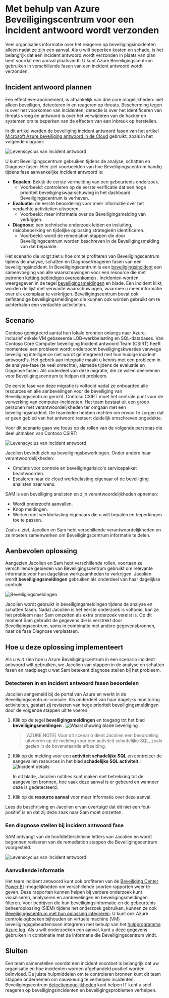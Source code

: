 <properties
   pageTitle="Met behulp van Azure Beveiligingscentrum voor een incident antwoord wordt verzonden | Microsoft Azure"
   description="In dit document wordt uitgelegd hoe Azure Beveiligingscentrum gebruiken voor een mogelijkheid incident antwoord."
   services="security-center"
   documentationCenter="na"
   authors="YuriDio"
   manager="swadhwa"
   editor=""/>

<tags
   ms.service="security-center"
   ms.topic="hero-article"
   ms.devlang="na"
   ms.tgt_pltfrm="na"
   ms.workload="na"
   ms.date="09/20/2016"
   ms.author="yurid"/>

# <a name="using-azure-security-center-for-an-incident-response"></a>Met behulp van Azure Beveiligingscentrum voor een incident antwoord wordt verzonden
Veel organisaties informatie over het reageren op beveiligingsincidenten alleen nadat ze zijn een aanval. Als u wilt beperken kosten en schade, is het belangrijk dat een incident antwoord wordt verzonden in plaats van plan bent voordat een aanval plaatsvindt. U kunt Azure Beveiligingscentrum gebruiken in verschillende fasen van een incident antwoord wordt verzonden.

## <a name="incident-response-planning"></a>Incident antwoord plannen

Een effectieve-abonnement, is afhankelijk van drie core mogelijkheden: niet alleen beveiligen, detecteren in en reageren op threats. Bescherming tegen is over het voorkomen van incidenten, detectie is over het identificeren van threats vroeg en antwoord is over het verwijderen van de hacker en systemen om te beperken van de effecten van een inbreuk op herstellen.

In dit artikel worden de beveiliging incident antwoord fasen van het artikel [Microsoft Azure beveiliging antwoord in de Cloud](https://gallery.technet.microsoft.com/Azure-Security-Response-in-dd18c678) gebruikt, zoals in het volgende diagram:

![Levenscyclus van incident antwoord](./media/security-center-incident-response/security-center-incident-response-fig1.png)

U kunt Beveiligingscentrum gebruiken tijdens de analyse, schatten en Diagnose fasen. Hier ziet voorbeelden van hoe Beveiligingscentrum handig tijdens fase aanvankelijke incident antwoord is:

- **Bepalen**: Bekijk de eerste vermelding van een gebeurtenis onderzoek.
    - Voorbeeld: controleren op de eerste verificatie dat een hoge prioriteit beveiligingswaarschuwing in het dashboard Beveiligingscentrum is verheven.
- **Evaluatie**: de eerste beoordeling voor meer informatie over het verdachte activiteiten uitvoeren.
    - Voorbeeld: meer informatie over de Beveiligingsmelding van verkrijgen.
- **Diagnose**: een technische onderzoek leiden en insluiting, risicobeperking en tijdelijke oplossing strategieën identificeren.
    - Voorbeeld: wordt de remediation stappen die door Beveiligingscentrum worden beschreven in de Beveiligingsmelding van dat bepaalde.

Het scenario die volgt ziet u hoe om te profiteren van Beveiligingscentrum tijdens de analyse, schatten en Diagnose/reageren fasen van een beveiligingsincident. In Beveiligingscentrum is een [beveiligingsincident](security-center-incident.md) een samenvoeging van alle waarschuwingen voor een resource die met patronen [ketting beëindigen overeenkomen](https://blogs.technet.microsoft.com/office365security/addressing-your-cxos-top-five-cloud-security-concerns/) . Incidenten worden weergegeven in de tegel [beveiligingsmeldingen](security-center-managing-and-responding-alerts.md) en blade. Een incident klikt, worden de lijst met verwante waarschuwingen, waarmee u meer informatie over elk exemplaar te verkrijgen. Beveiligingscentrum bevat ook zelfstandige beveiligingsmeldingen die kunnen ook worden gebruikt om te achterhalen een verdachte activiteiten.

## <a name="scenario"></a>Scenario

Contoso gemigreerd aantal hun lokale bronnen onlangs naar Azure, inclusief enkele VM gebaseerde LOB-werkbelasting en SQL-databases. Van Contoso Core Computer beveiliging Incident antwoord Team (CSIRT) heeft momenteel een probleem wordt onderzocht beveiligingskwesties vanwege beveiliging intelligence niet wordt geïntegreerd met hun huidige incident antwoord's. Het gebrek aan integratie maakt u kennis met een probleem in de analyse-fase (te veel onrechte), alsmede tijdens de evaluatie en Diagnose fasen. Als onderdeel van deze migratie, die ze willen deelnemen voor Beveiligingscentrum te helpen dit probleem.

De eerste fase van deze migratie is voltooid nadat ze onboarded alle resources en alle aanbevelingen voor de beveiliging van Beveiligingscentrum gericht. Contoso CSIRT moet het centrale punt voor de verwerking van computer-incidenten. Het team bestaat uit een groep personen met verantwoordelijkheden ter omgaan met een beveiligingsincident. De teamleden hebben rechten om ervoor te zorgen dat er geen gebied van het antwoord resteert duidelijk omschreven ongedekte.

Voor dit scenario gaan we focus op de rollen van de volgende personas die deel uitmaken van Contoso CSIRT:

![Levenscyclus van incident antwoord](./media/security-center-incident-response/security-center-incident-response-fig2.png)

Jacolien bevindt zich op beveiligingsbewerkingen. Onder andere haar verantwoordelijkheden:

- Cmdlets voor controle en beveiligingsrisico's servicepakket beantwoorden.
- Escaleren naar de cloud werkbelasting eigenaar of de beveiliging analisten naar wens.

SAM is een beveiliging analisten en zijn verantwoordelijkheden opnemen:

- Wordt onderzocht aanvallen.
- Knop meldingen.
- Werken met werkbelasting eigenaars die u wilt bepalen en beperkingen toe te passen.

Zoals u ziet, Jacolien en Sam hebt verschillende verantwoordelijkheden en ze moeten samenwerken om Beveiligingscentrum informatie te delen.

## <a name="recommended-solution"></a>Aanbevolen oplossing

Aangezien Jacolien en Sam hebt verschillende rollen, voortaan ze verschillende gebieden van Beveiligingscentrum gebruikt om relevante informatie voor hun dagelijkse werkzaamheden te verkrijgen. Jacolien wordt **beveiligingsmeldingen** gebruiken als onderdeel van haar dagelijkse controle.

![Beveiligingsmeldingen](./media/security-center-incident-response/security-center-incident-response-fig3.png)

Jacolien wordt gebruikt in beveiligingsmeldingen tijdens de analyse en schatten fasen. Nadat Jacolien is het eerste onderzoek is voltooid, kan ze het probleem naar Sam omzetten als extra onderzoek vereist is. Op dit moment Sam gebruikt de gegevens die is verstrekt door Beveiligingscentrum, soms in combinatie met andere gegevensbronnen, naar de fase Diagnose verplaatsen.


## <a name="how-to-implement-this-solution"></a>Hoe u deze oplossing implementeert

Als u wilt zien hoe u Azure Beveiligingscentrum in een scenario incident antwoord wilt gebruiken, we Jacolien van stappen in de analyse en schatten fasen en raadpleegt u wat Sam betekent diagnose stellen bij het probleem.

### <a name="detect-and-assess-incident-response-stages"></a>Detecteren in en incident antwoord fasen beoordelen

Jacolien aangemeld bij de portal van Azure en werkt in de Beveiligingscentrum-console. Als onderdeel van haar dagelijks monitoring activiteiten, gestart zij reviseren van hoge prioriteit beveiligingsmeldingen door de volgende stappen uit te voeren:

1. Klik op de tegel **beveiligingsmeldingen** en toegang tot het blad **beveiligingsmeldingen** .
    ![Waarschuwing blade beveiliging](./media/security-center-incident-response/security-center-incident-response-fig4.png)

    > [AZURE.NOTE] Voor dit scenario dient Jacolien een beoordeling uitvoeren op de melding voor een activiteit schadelijke SQL, zoals gezien in de bovenstaande afbeelding.
2. Klik op de melding voor een **activiteit schadelijke SQL** en controleer de aangevallen resources in het blad **schadelijke SQL activiteit** :  ![Incident details](./media/security-center-incident-response/security-center-incident-response-fig5.png)

    In dit blade, Jacolien notities kunt maken met betrekking tot de aangevallen bronnen, hoe vaak deze aanval is er gebeurd en wanneer deze is gedetecteerd.
3. Klik op de **resource aanval** voor meer informatie over deze aanval.

Lees de beschrijving en Jacolien ervan overtuigd dat dit niet een fout-positief is en dat zij deze zaak naar Sam moet omzetten.

### <a name="diagnose-incident-response-stage"></a>Een diagnose stellen bij incident antwoord fase

SAM ontvangt van de hoofdletters/kleine letters van Jacolien en wordt begonnen reviseren van de remediation stappen die Beveiligingscentrum voorgesteld.

![Levenscyclus van incident antwoord](./media/security-center-incident-response/security-center-incident-response-fig6.png)

### <a name="additional-resources"></a>Aanvullende informatie

Het team incident antwoord kunt ook profiteren van de [Beveiliging Center Power BI](security-center-powerbi.md) -mogelijkheden om verschillende soorten rapporten weer te geven. Deze rapporten kunnen helpen bij verdere onderzoek kunt visualiseren, analyseren en aanbevelingen en beveiligingsmeldingen filteren. Voor bedrijven die hun beveiligingsinformatie en de gebeurtenis beheeroplossing (SIEM) tijdens het onderzoek gebruiken, kunnen ze ook [Beveiligingscentrum met hun oplossing integreren](security-center-integrating-alerts-with-log-integration.md). U kunt ook Azure controlelogboeken bijhouden en virtuele machine (VM) beveiligingsgebeurtenissen integreren met behulp van het [hulpprogramma Azure log](https://blogs.msdn.microsoft.com/azuresecurity/2016/07/21/microsoft-azure-log-integration-preview/). Als u wilt onderzoeken een aanval, kunt u deze gegevens gebruiken in combinatie met de informatie die Beveiligingscentrum vindt.


## <a name="conclusion"></a>Sluiten

Een team samenstellen voordat een incident voordoet is belangrijk dat uw organisatie en hoe incidenten worden afgehandeld positief worden beïnvloed. De juiste hulpmiddelen om te controleren bronnen kunt dit team stappen ondernemen om nauwkeurig te verhelpen incidenten. Beveiligingscentrum [detectiemogelijkheden](security-center-detection-capabilities.md) kunt helpen IT kunt u snel reageren op beveiligingsincidenten en beveiligingsproblemen verhelpen.
